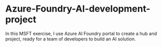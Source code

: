 # Azure-Foundry-AI-development-project
In this MSFT exercise, I use Azure AI Foundry portal to create a hub and project, ready for a team of developers to build an AI solution.
